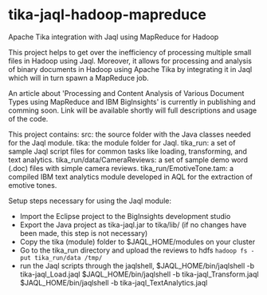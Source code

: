 tika-jaql-hadoop-mapreduce
==========================

Apache Tika integration with Jaql using MapReduce for Hadoop


This project helps to get over the inefficiency of processing multiple small files in Hadoop using Jaql. Moreover, it allows for processing and analysis of binary documents in Hadoop using Apache Tika by integrating it in Jaql which will in turn spawn a MapReduce job.

An article about 'Processing and Content Analysis of Various Document Types using MapReduce and IBM BigInsights' is currently in publishing and comming soon. Link will be available shortly will full descriptions and usage of the code.


This project contains:
src: the source folder with the Java classes needed for the Jaql module.
tika: the module folder for Jaql.
tika_run: a set of sample Jaql script files for common tasks like loading, transforming, and text analytics.
tika_run/data/CameraReviews: a set of sample demo word (.doc) files with simple camera reviews.
tika_run/EmotiveTone.tam: a compiled IBM text analytics module developed in AQL for the extraction of emotive tones.

Setup steps necessary for using the Jaql module:
- Import the Eclipse project to the BigInsights development studio
- Export the Java project as tika-jaql.jar to tika/lib/ (if no changes have been made, this step is not necessary)
- Copy the tika (module) folder to $JAQL_HOME/modules on your cluster
- Go to the tika_run directory and upload the reviews to hdfs `hadoop fs -put tika_run/data /tmp/`
- run the Jaql scripts through the jaqlshell,
$JAQL_HOME/bin/jaqlshell -b tika-jaql_Load.jaql
$JAQL_HOME/bin/jaqlshell -b tika-jaql_Transform.jaql
$JAQL_HOME/bin/jaqlshell -b tika-jaql_TextAnalytics.jaql
